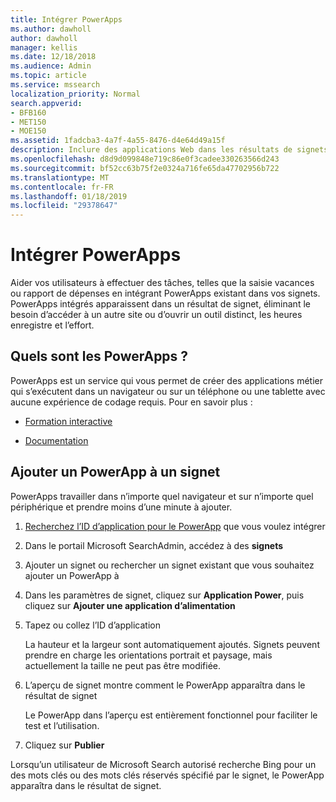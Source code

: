 ```yaml
---
title: Intégrer PowerApps
ms.author: dawholl
author: dawholl
manager: kellis
ms.date: 12/18/2018
ms.audience: Admin
ms.topic: article
ms.service: mssearch
localization_priority: Normal
search.appverid:
- BFB160
- MET150
- MOE150
ms.assetid: 1fadcba3-4a7f-4a55-8476-d4e64d49a15f
description: Inclure des applications Web dans les résultats de signets pour Microsoft Search
ms.openlocfilehash: d8d9d099848e719c86e0f3cadee330263566d243
ms.sourcegitcommit: bf52cc63b75f2e0324a716fe65da47702956b722
ms.translationtype: MT
ms.contentlocale: fr-FR
ms.lasthandoff: 01/18/2019
ms.locfileid: "29378647"
---
```

# <a name="integrate-powerapps"></a>Intégrer PowerApps

Aider vos utilisateurs à effectuer des tâches, telles que la saisie vacances ou rapport de dépenses en intégrant PowerApps existant dans vos signets. PowerApps intégrés apparaissent dans un résultat de signet, éliminant le besoin d’accéder à un autre site ou d’ouvrir un outil distinct, les heures enregistre et l’effort.
  
## <a name="what-are-powerapps"></a>Quels sont les PowerApps ?

PowerApps est un service qui vous permet de créer des applications métier qui s’exécutent dans un navigateur ou sur un téléphone ou une tablette avec aucune expérience de codage requis. Pour en savoir plus :
  
- [Formation interactive](https://docs.microsoft.com/en-us/learn/browse/?products=powerapps)
    
- [Documentation](https://docs.microsoft.com/en-us/powerapps/)
    
## <a name="add-a-powerapp-to-a-bookmark"></a>Ajouter un PowerApp à un signet

PowerApps travailler dans n’importe quel navigateur et sur n’importe quel périphérique et prendre moins d’une minute à ajouter.
  
1. [Recherchez l’ID d’application pour le PowerApp](https://docs.microsoft.com/en-us/powerapps/maker/canvas-apps/get-sessionid#get-an-app-id) que vous voulez intégrer 
    
2. Dans le portail Microsoft SearchAdmin, accédez à des **signets**
    
3. Ajouter un signet ou rechercher un signet existant que vous souhaitez ajouter un PowerApp à
    
4. Dans les paramètres de signet, cliquez sur **Application Power**, puis cliquez sur **Ajouter une application d’alimentation**
    
5. Tapez ou collez l’ID d’application
    
    La hauteur et la largeur sont automatiquement ajoutés. Signets peuvent prendre en charge les orientations portrait et paysage, mais actuellement la taille ne peut pas être modifiée.
    
6. L’aperçu de signet montre comment le PowerApp apparaîtra dans le résultat de signet
    
    Le PowerApp dans l’aperçu est entièrement fonctionnel pour faciliter le test et l’utilisation.
    
7. Cliquez sur **Publier**
    
Lorsqu’un utilisateur de Microsoft Search autorisé recherche Bing pour un des mots clés ou des mots clés réservés spécifié par le signet, le PowerApp apparaîtra dans le résultat de signet.

  

